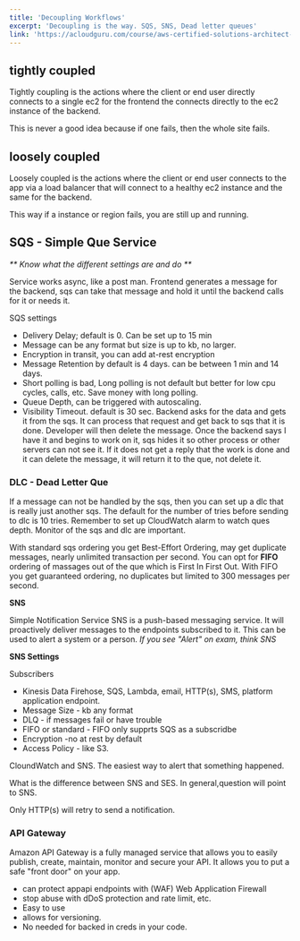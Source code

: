 ```yaml
---
title: 'Decoupling Workflows'
excerpt: 'Decoupling is the way. SQS, SNS, Dead letter queues'
link: 'https://acloudguru.com/course/aws-certified-solutions-architect-associate-saa-c02'
---
```


## tightly coupled

Tightly coupling is the actions where the client or end user directly connects to a single ec2 for the frontend the connects directly to the ec2 instance of the backend.

This is never a good idea because if one fails, then the whole site fails.

## loosely coupled

Loosely coupled is the actions where the client or end user connects to the app via a load balancer that will connect to a healthy ec2 instance and the same for the backend.

This way if a instance or region fails, you are still up and running.

## SQS - Simple Que Service

_** Know what the different settings are and do **_

Service works async, like a post man. Frontend generates a message for the backend, sqs can take that message and hold it until the backend calls for it or needs it.

SQS settings

- Delivery Delay; default is 0. Can be set up to 15 min
- Message can be any format but size is up to kb, no larger.
- Encryption in transit, you can add at-rest encryption
- Message Retention by default is 4 days. can be between 1 min and 14 days.
- Short polling is bad, Long polling is not default but better for low cpu cycles, calls, etc. Save money with long polling.
- Queue Depth, can be triggered with autoscaling.
- Visibility Timeout. default is 30 sec. Backend asks for the data and gets it from the sqs. It can process that request and get back to sqs that it is done. Developer will then delete the message. Once the backend says I have it and begins to work on it, sqs hides it so other process or other servers can not see it. If it does not get a reply that the work is done and it can delete the message, it will return it to the que, not delete it.

### DLC - Dead Letter Que

If a message can not be handled by the sqs, then you can set up a dlc that is really just another sqs. The default for the number of tries before sending to dlc is 10 tries. Remember to set up CloudWatch alarm to watch ques depth. Monitor of the sqs and dlc are important.

With standard sqs ordering you get Best-Effort Ordering, may get duplicate messages, nearly unlimited transaction per second. You can opt for **FIFO** ordering of massages out of the que which is First In First Out. With FIFO you get guaranteed ordering, no duplicates but limited to 300 messages per second.

**SNS**

Simple Notification Service
SNS is a push-based messaging service. It will proactively deliver messages to the endpoints subscribed to it. This can be used to alert a system or a person.
_If you see "Alert" on exam, think SNS_

**SNS Settings**

Subscribers

- Kinesis Data Firehose, SQS, Lambda, email, HTTP(s), SMS, platform application endpoint.
- Message Size - kb any format
- DLQ - if messages fail or have trouble
- FIFO or standard - FIFO only supprts SQS as a subscridbe
- Encryption -no at rest by default
- Access Policy - like S3.

CloundWatch and SNS. The easiest way to alert that something happened.

What is the difference between SNS and SES. In general,question will point to SNS.

Only HTTP(s) will retry to send a notification.

### API Gateway

Amazon API Gateway is a fully managed service that allows you to easily publish, create, maintain, monitor and secure your API. It allows you to put a safe "front door" on your app.

- can protect appapi endpoints with (WAF) Web Application Firewall
- stop abuse with dDoS protection and rate limit, etc.
- Easy to use
- allows for versioning.
- No needed for backed in creds in your code.
